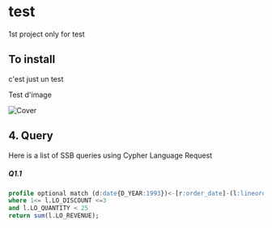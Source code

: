 # test
1st project only for test

## To install
c'est just un test

Test d'image

![Cover](https://github.com/Redwass/test/blob/main/figures/image.jpeg)


## 4. Query

Here is a list of SSB queries using Cypher Language Request

##### Q1.1

```sql
profile optional match (d:date{D_YEAR:1993})<-[r:order_date]-(l:lineorder)
where 1<= l.LO_DISCOUNT <=3
and l.LO_QUANTITY < 25
return sum(l.LO_REVENUE);
```
